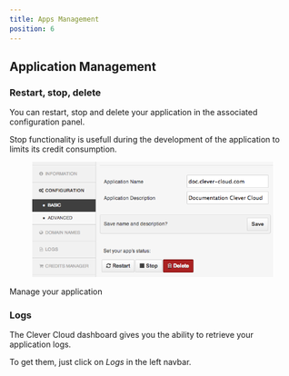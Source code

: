 ```yaml
---
title: Apps Management
position: 6
---
```


## Application Management

### Restart, stop, delete

You can restart, stop and delete your application in the associated configuration panel.

Stop functionality is usefull during the development of the application to limits its credit consumption.

<figure class="cc-content-img">
  <img src="/assets/images/app-management.png"/></a>
</figure>
<figcaption>Manage your application</figcaption>

### Logs

The Clever Cloud dashboard gives you the ability to retrieve your application logs.

To get them, just click on *Logs* in the left navbar.
